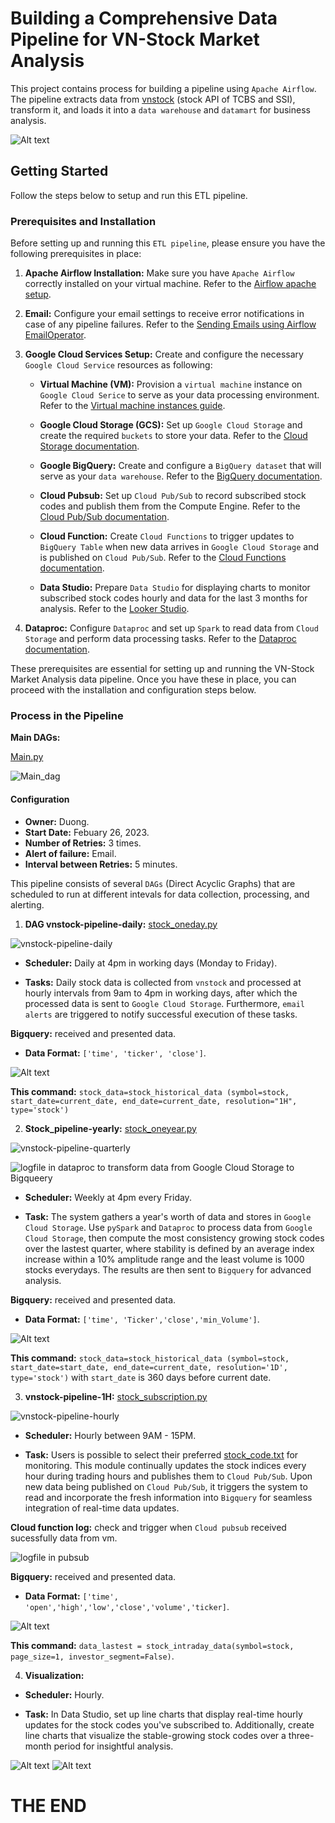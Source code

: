 # Building a Comprehensive Data Pipeline for VN-Stock Market Analysis

This project contains process for building a pipeline using `Apache Airflow`. The pipeline extracts data from [vnstock](https://github.com/thinh-vu/vnstock?tab=readme-ov-file) (stock API of TCBS and SSI), transform it, and loads it into a `data warehouse` and `datamart` for business analysis.

![Alt text](doc/images/etlarchitecture.png)

## Getting Started

Follow the steps below to setup and run this ETL pipeline.

### Prerequisites and Installation

Before setting up and running this `ETL pipeline`, please ensure you have the following prerequisites in place:

1. **Apache Airflow Installation:** Make sure you have `Apache Airflow` correctly installed on your virtual machine. Refer to the [Airflow apache setup](https://github.com/apache/airflow).


2. **Email:** Configure your email settings to receive error notifications in case of any pipeline failures. Refer to the [Sending Emails using Airflow EmailOperator](https://hevodata.com/learn/airflow-emailoperator/).

3. **Google Cloud Services Setup:** Create and configure the necessary `Google Cloud Service` resources as following:

    - **Virtual Machine (VM):** Provision a `virtual machine` instance on `Google Cloud Serice` to serve as your data processing environment. Refer to the [Virtual machine instances guide](https://cloud.google.com/compute/docs/instances).

    - **Google Cloud Storage (GCS):** Set up `Google Cloud Storage` and create the required `buckets` to store your data. Refer to the [Cloud Storage documentation](https://cloud.google.com/storage/docs).

    - **Google BigQuery:** Create and configure a `BigQuery dataset` that will serve as your `data warehouse`. Refer to the [BigQuery documentation](https://cloud.google.com/bigquery/docs).

    - **Cloud Pubsub:** Set up `Cloud Pub/Sub` to record subscribed stock codes and publish them from the Compute Engine. Refer to the [Cloud Pub/Sub documentation](https://cloud.google.com/pubsub/docs).

    - **Cloud Function:** Create `Cloud Functions` to trigger updates to `BigQuery Table` when new data arrives in `Google Cloud Storage` and is published on `Cloud Pub/Sub`. Refer to the [Cloud Functions documentation](https://cloud.google.com/functions/docs).

    - **Data Studio:** Prepare `Data Studio` for displaying charts to monitor subscribed stock codes hourly and data for the last 3 months for analysis. Refer to the [Looker Studio](https://developers.google.com/looker-studio).

4. **Dataproc:** Configure `Dataproc` and set up `Spark` to read data from `Cloud Storage` and perform data processing tasks. Refer to the [Dataproc documentation](https://spark.apache.org/docs/latest/sql-getting-started.html).

These prerequisites are essential for setting up and running the VN-Stock Market Analysis data pipeline. Once you have these in place, you can proceed with the installation and configuration steps below.

### Process in the Pipeline

**Main DAGs:**

[Main.py](dags/main.py)

![Main_dag](doc/images/maindags.png)

#### Configuration

- **Owner:** Duong.
- **Start Date:** Febuary 26, 2023.
- **Number of Retries:** 3 times.
- **Alert of failure:** Email.
- **Interval between Retries:** 5 minutes.

This pipeline consists of several `DAGs` (Direct Acyclic Graphs) that are scheduled to run at different intevals for data collection, processing, and alerting.

1. **DAG vnstock-pipeline-daily:** [stock_oneday.py](dags/plugin/stock_oneday.py)

![vnstock-pipeline-daily](doc/images/daily.png)

- **Scheduler:** Daily at 4pm in working days (Monday to Friday).

- **Tasks:** Daily stock data is collected from `vnstock` and processed at hourly intervals from 9am to 4pm in working days, after which the processed data is sent to `Google Cloud Storage`. Furthermore, `email alerts` are triggered to notify successful execution of these tasks.

**Bigquery:** received and presented data.

- **Data Format:** `['time', 'ticker', 'close']`.

![Alt text](doc/images/bq-daily.png)

**This command:** `stock_data=stock_historical_data (symbol=stock, start_date=current_date, end_date=current_date, resolution="1H", type='stock')`
    
2. **Stock_pipeline-yearly:** [stock_oneyear.py](dags/plugin/stock_oneyear.py)

![vnstock-pipeline-quarterly](doc/images/quarter.png)

![logfile in dataproc to transform data from Google Cloud Storage to Bigqueery](doc/images/quarter.png)

- **Scheduler:** Weekly at 4pm every Friday.

- **Task:** The system gathers a year's worth of data and stores in `Google Cloud Storage`. Use `pySpark` and `Dataproc` to process data from `Google Cloud Storage`, then compute the most consistency growing stock codes over the lastest quarter, where stability is defined by an average index increase within a 10% amplitude range and the least volume is 1000 stocks everydays. The results are then sent to `Bigquery` for advanced analysis.

**Bigquery:** received and presented data.

- **Data Format:** `['time', 'Ticker','close','min_Volume']`.

![Alt text](doc/images/bq-yearly.png)

**This command:** `stock_data=stock_historical_data (symbol=stock, start_date=start_date, end_date=current_date, resolution='1D', type='stock')` with `start_date` is 360 days before current date.

3. **vnstock-pipeline-1H:** [stock_subscription.py](dags/plugin/stock_subscribe.py)

![vnstock-pipeline-hourly](doc/images/hourly.png)

- **Scheduler:** Hourly between 9AM - 15PM.

- **Task:** Users is possible to select their preferred [stock_code.txt](dags/file/stock_code.txt) for monitoring. This module continually updates the stock indices every hour during trading hours and publishes them to `Cloud Pub/Sub`. Upon new data being published on `Cloud Pub/Sub`, it triggers the system to read and incorporate the fresh information into `Bigquery` for seamless integration of real-time data updates.

**Cloud function log:** check and trigger when `Cloud pubsub` received sucessfully data from vm.

![logfile in pubsub](doc/images/pubsub.png)

**Bigquery:** received and presented data.

- **Data Format:** `['time', 'open','high','low','close','volume','ticker]`.

![Alt text](doc/images/bq-hourly.png)

**This command:** `data_lastest = stock_intraday_data(symbol=stock, page_size=1, investor_segment=False)`.

4. **Visualization:**

- **Scheduler:** Hourly.

- **Task:** In Data Studio, set up line charts that display real-time hourly updates for the stock codes you've subscribed to. Additionally, create line charts that visualize the stable-growing stock codes over a three-month period for insightful analysis.

![Alt text](doc/images/looker-3m.png)
![Alt text](doc/images/looker-hourly.png)


# THE END #





